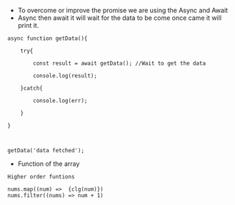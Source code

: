 - To overcome or improve the promise we are using the Async and Await
- Async then await it will wait for the data to be come once came it will print it.
```
async function getData(){

    try{

        const result = await getData(); //Wait to get the data

        console.log(result);    

    }catch{

        console.log(err);

    }

}

  

getData('data fetched');
```
- Function of the array
```
Higher order funtions

nums.map((num) =>  {clg(num)})
nums.filter((nums) => num + 1)

```